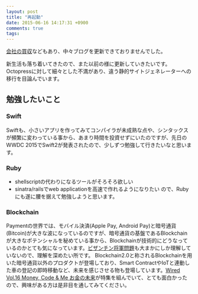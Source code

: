 ```yaml
---
layout: post
title: "再起動"
date: 2015-06-16 14:17:31 +0900
comments: true
tags:
---
```


[会社の買収](http://blog.webpay.co.jp/post/line-to-acquire-webpay_10feb2015)などもあり、中々ブログを更新できておりませんでした。

新生活も落ち着いてきたので、また以前の様に更新していきたいです。
Octopressに対して細々とした不満があり、違う静的サイトジェネレーターへの移行を目論んでいます。

<!--more-->

## 勉強したいこと

### Swift
Swiftも、小さいアプリを作ってみてコンパイラが未成熟な点や、シンタックスが頻繁に変わっている事から、あまり時間を投資せずにいたのですが、先日のWWDC 2015でSwift2が発表されたので、少しずつ勉強して行きたいなと思います。

### Ruby
- shellscriptの代わりになるツールがそろそろ欲しい
- sinatra/railsでweb applicationを高速で作れるようになりたい
ので、Rubyにも遂に腰を据えて勉強しようと思います。

### Blockchain
Paymentの世界では、モバイル決済(Apple Pay, Android Pay)と暗号通貨(Bitcoin)が大きな波になっているのですが、暗号通貨の基盤であるBlockchainが大きなポテンシャルを秘めている事から、Blockchainが技術的にどうなっているのかとても気になっています。[ビザンチン将軍問題](https://en.wikipedia.org/wiki/Byzantine_fault_tolerance)も大まかにしか理解していないので、理解を深めたい所です。
Blockchain2.0と称されるBlockchainを用いた暗号通貨以外のプロダクトが登場しており、Smart ContractやIoTと連動した車の登記の即時移動など、未来を感じさせる物も登場しています。[Wired Vol.16 Money, Code & Me お金の未来](http://wired.jp/magazine/vol_16/)が特集を組んでいて、とても面白かったので、興味がある方は是非目を通してみてください。
